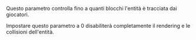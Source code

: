 Questo parametro controlla fino a quanti blocchi l'entità è tracciata dai giocatori.

Impostare questo parametro a 0 disabiliterà completamente il rendering e le collisioni dell'entità.
